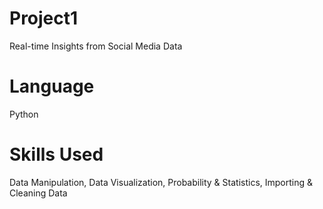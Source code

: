 # Project1
Real-time Insights from Social Media Data
# Language
Python
# Skills Used
Data Manipulation,
Data Visualization,
Probability & Statistics,
Importing & Cleaning Data
